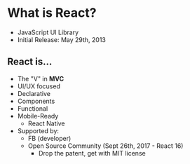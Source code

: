# What is React?

- JavaScript UI Library
- Initial Release: May 29th, 2013

## React is...
- The "V" in **MVC**
- UI/UX focused
- Declarative
- Components
- Functional
- Mobile-Ready
  - React Native
- Supported by:
  - FB (developer)
  - Open Source Community (Sept 26th, 2017 - React 16)
    - Drop the patent, get with MIT license